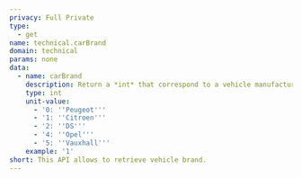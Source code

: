 ```yaml
---
privacy: Full Private
type:
  - get
name: technical.carBrand
domain: technical
params: none
data:
  - name: carBrand
    description: Return a *int* that correspond to a vehicle manufacturer brand.
    type: int
    unit-value:
      - '0: ''Peugeot'''
      - '1: ''Citroen'''
      - '2: ''DS'''
      - '4: ''Opel'''
      - '5: ''Vauxhall'''
    example: '1'
short: This API allows to retrieve vehicle brand.
---
```


